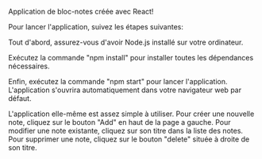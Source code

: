 Application de bloc-notes créée avec React!

Pour lancer l'application, suivez les étapes suivantes:

Tout d'abord, assurez-vous d'avoir Node.js installé sur votre ordinateur. 

Exécutez la commande "npm install" pour installer toutes les dépendances nécessaires.

Enfin, exécutez la commande "npm start" pour lancer l'application. L'application s'ouvrira automatiquement dans votre navigateur web par défaut.

L'application elle-même est assez simple à utiliser. Pour créer une nouvelle note, cliquez sur le bouton "Add" en haut de la page a gauche. Pour modifier une note existante, cliquez sur son titre dans la liste des notes. Pour supprimer une note, cliquez sur le bouton "delete" située à droite de son titre.

